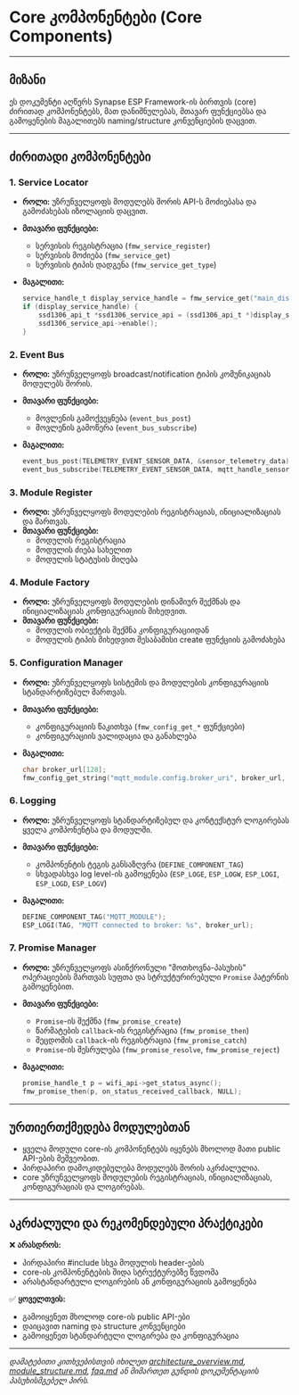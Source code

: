 # Core კომპონენტები (Core Components)

---

## მიზანი

ეს დოკუმენტი აღწერს Synapse ESP Framework-ის ბირთვის (core) ძირითად კომპონენტებს, მათ დანიშნულებას, მთავარ ფუნქციებსა და გამოყენების მაგალითებს naming/structure კონვენციების დაცვით.

---

## ძირითადი კომპონენტები

### 1. Service Locator

- **როლი:** უზრუნველყოფს მოდულებს შორის API-ს მოძიებასა და გამოძახებას იზოლაციის დაცვით.
- **მთავარი ფუნქციები:**
  - სერვისის რეგისტრაცია (`fmw_service_register`)
  - სერვისის მოძიება (`fmw_service_get`)
  - სერვისის ტიპის დადგენა (`fmw_service_get_type`)
- **მაგალითი:**

  ```c
  service_handle_t display_service_handle = fmw_service_get("main_display");
  if (display_service_handle) {
      ssd1306_api_t *ssd1306_service_api = (ssd1306_api_t *)display_service_handle;
      ssd1306_service_api->enable();
  }
  ```

### 2. Event Bus

- **როლი:** უზრუნველყოფს broadcast/notification ტიპის კომუნიკაციას მოდულებს შორის.
- **მთავარი ფუნქციები:**
  - მოვლენის გამოქვეყნება (`event_bus_post`)
  - მოვლენის გამოწერა (`event_bus_subscribe`)
- **მაგალითი:**

  ```c
  event_bus_post(TELEMETRY_EVENT_SENSOR_DATA, &sensor_telemetry_data);
  event_bus_subscribe(TELEMETRY_EVENT_SENSOR_DATA, mqtt_handle_sensor_data);
  ```

### 3. Module Register

- **როლი:** უზრუნველყოფს მოდულების რეგისტრაციას, ინიციალიზაციას და მართვას.
- **მთავარი ფუნქციები:**
  - მოდულის რეგისტრაცია
  - მოდულის ძიება სახელით
  - მოდულის სტატუსის მიღება

### 4. Module Factory

- **როლი:** უზრუნველყოფს მოდულების დინამიურ შექმნას და ინიციალიზაციას კონფიგურაციის მიხედვით.
- **მთავარი ფუნქციები:**
  - მოდულის ობიექტის შექმნა კონფიგურაციიდან
  - მოდულის ტიპის მიხედვით შესაბამისი create ფუნქციის გამოძახება

### 5. Configuration Manager

- **როლი:** უზრუნველყოფს სისტემის და მოდულების კონფიგურაციის სტანდარტიზებულ მართვას.
- **მთავარი ფუნქციები:**
  - კონფიგურაციის წაკითხვა (`fmw_config_get_*` ფუნქციები)
  - კონფიგურაციის ვალიდაცია და განახლება
- **მაგალითი:**

  ```c
  char broker_url[128];
  fmw_config_get_string("mqtt_module.config.broker_uri", broker_url, sizeof(broker_url));
  ```

### 6. Logging

- **როლი:** უზრუნველყოფს სტანდარტიზებულ და კონტექსტურ ლოგირებას ყველა კომპონენტსა და მოდულში.
- **მთავარი ფუნქციები:**
  - კომპონენტის ტეგის განსაზღვრა (`DEFINE_COMPONENT_TAG`)
  - სხვადასხვა log level-ის გამოყენება (`ESP_LOGE`, `ESP_LOGW`, `ESP_LOGI`, `ESP_LOGD`, `ESP_LOGV`)
- **მაგალითი:**

  ```c
  DEFINE_COMPONENT_TAG("MQTT_MODULE");
  ESP_LOGI(TAG, "MQTT connected to broker: %s", broker_url);
  ```

### 7. Promise Manager

- **როლი:** უზრუნველყოფს ასინქრონული "მოთხოვნა-პასუხის" ოპერაციების მართვას სუფთა და სტრუქტურირებული `Promise` პატერნის გამოყენებით.
- **მთავარი ფუნქციები:**
  - `Promise`-ის შექმნა (`fmw_promise_create`)
  - წარმატების `callback`-ის რეგისტრაცია (`fmw_promise_then`)
  - შეცდომის `callback`-ის რეგისტრაცია (`fmw_promise_catch`)
  - `Promise`-ის შესრულება (`fmw_promise_resolve`, `fmw_promise_reject`)
- **მაგალითი:**

  ```c
  promise_handle_t p = wifi_api->get_status_async();
  fmw_promise_then(p, on_status_received_callback, NULL);

---

## ურთიერთქმედება მოდულებთან

- ყველა მოდული core-ის კომპონენტებს იყენებს მხოლოდ მათი public API-ების მეშვეობით.
- პირდაპირი დამოკიდებულება მოდულებს შორის აკრძალულია.
- core უზრუნველყოფს მოდულების რეგისტრაციას, ინიციალიზაციას, კონფიგურაციას და ლოგირებას.

---

## აკრძალული და რეკომენდებული პრაქტიკები

❌ **არასდროს:**

- პირდაპირი #include სხვა მოდულის header-ების
- core-ის კომპონენტების შიდა სტრუქტურებზე წვდომა
- არასტანდარტული ლოგირების ან კონფიგურაციის გამოყენება

✅ **ყოველთვის:**

- გამოიყენეთ მხოლოდ core-ის public API-ები
- დაიცავით naming და structure კონვენციები
- გამოიყენეთ სტანდარტული ლოგირება და კონფიგურაცია

---

_დამატებითი კითხვებისთვის იხილეთ [architecture_overview.md](architecture_overview.md), [module_structure.md](../convention/module_structure.md), [faq.md](../structure/faq.md) ან მიმართეთ გუნდის დოკუმენტაციის პასუხისმგებელ პირს._
